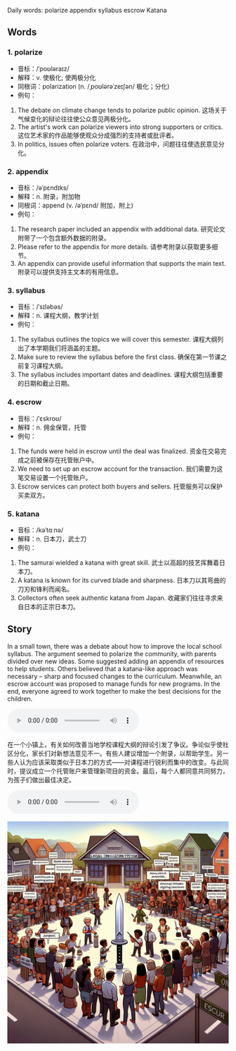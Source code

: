 Daily words: polarize appendix syllabus escrow Katana

## Words
### 1. polarize
- 音标：/ˈpoʊləraɪz/ <span style="cursor: pointer;" onclick="document.getElementById('audio-player-1').play()"><i class="fas fa-volume-up"></i></span>
<audio id="audio-player-1" src="audios/words/polarize.mp3" style="display:none;"></audio>
- 解释：v. 使极化; 使两极分化
- 同根词：polarization (n. /ˌpoʊlərəˈzeɪʃən/ 极化；分化)
- 例句：
1. The debate on climate change tends to polarize public opinion. 这场关于气候变化的辩论往往使公众意见两极分化。
2. The artist's work can polarize viewers into strong supporters or critics. 这位艺术家的作品能够使观众分成强烈的支持者或批评者。
3. In politics, issues often polarize voters. 在政治中，问题往往使选民意见分化。

### 2. appendix
- 音标：/əˈpɛndɪks/ <span style="cursor: pointer;" onclick="document.getElementById('audio-player-2').play()"><i class="fas fa-volume-up"></i></span>
<audio id="audio-player-2" src="audios/words/appendix.mp3" style="display:none;"></audio>
- 解释：n. 附录，附加物
- 同根词：append (v. /əˈpɛnd/ 附加，附上)
- 例句：
1. The research paper included an appendix with additional data. 研究论文附带了一个包含额外数据的附录。
2. Please refer to the appendix for more details. 请参考附录以获取更多细节。
3. An appendix can provide useful information that supports the main text. 附录可以提供支持主文本的有用信息。

### 3. syllabus
- 音标：/ˈsɪləbəs/ <span style="cursor: pointer;" onclick="document.getElementById('audio-player-3').play()"><i class="fas fa-volume-up"></i></span>
<audio id="audio-player-3" src="audios/words/syllabus.mp3" style="display:none;"></audio>
- 解释：n. 课程大纲，教学计划
- 例句：
1. The syllabus outlines the topics we will cover this semester. 课程大纲列出了本学期我们将涵盖的主题。
2. Make sure to review the syllabus before the first class. 确保在第一节课之前复习课程大纲。
3. The syllabus includes important dates and deadlines. 课程大纲包括重要的日期和截止日期。

### 4. escrow
- 音标：/ˈɛskroʊ/ <span style="cursor: pointer;" onclick="document.getElementById('audio-player-4').play()"><i class="fas fa-volume-up"></i></span>
<audio id="audio-player-4" src="audios/words/escrow.mp3" style="display:none;"></audio>
- 解释：n. 佣金保管，托管
- 例句：
1. The funds were held in escrow until the deal was finalized. 资金在交易完成之前被保存在托管账户中。
2. We need to set up an escrow account for the transaction. 我们需要为这笔交易设置一个托管账户。
3. Escrow services can protect both buyers and sellers. 托管服务可以保护买卖双方。

### 5. katana
- 音标：/kəˈtɑːnə/ <span style="cursor: pointer;" onclick="document.getElementById('audio-player-5').play()"><i class="fas fa-volume-up"></i></span>
<audio id="audio-player-5" src="audios/words/katana.mp3" style="display:none;"></audio>
- 解释：n. 日本刀，武士刀
- 例句：
1. The samurai wielded a katana with great skill. 武士以高超的技艺挥舞着日本刀。
2. A katana is known for its curved blade and sharpness. 日本刀以其弯曲的刀刃和锋利而闻名。
3. Collectors often seek authentic katana from Japan. 收藏家们往往寻求来自日本的正宗日本刀。

## Story
In a small town, there was a debate about how to improve the local school syllabus. The argument seemed to polarize the community, with parents divided over new ideas. Some suggested adding an appendix of resources to help students. Others believed that a katana-like approach was necessary – sharp and focused changes to the curriculum. Meanwhile, an escrow account was proposed to manage funds for new programs. In the end, everyone agreed to work together to make the best decisions for the children.

<audio controls>
  <source src="https://files.dwong.top/story/2024-08-26-english.mp3" type="audio/mpeg">
  你的浏览器不支持音频元素。
</audio>
  

在一个小镇上，有关如何改善当地学校课程大纲的辩论引发了争议。争论似乎使社区分化，家长们对新想法意见不一。有些人建议增加一个附录，以帮助学生。另一些人认为应该采取类似于日本刀的方式——对课程进行锐利而集中的改变。与此同时，提议成立一个托管账户来管理新项目的资金。最后，每个人都同意共同努力，为孩子们做出最佳决定。

<audio controls>
  <source src="https://files.dwong.top/story/2024-08-26-chinese.mp3" type="audio/mpeg">
  你的浏览器不支持音频元素。
</audio>
  

![story](./images/2024-08-26.png)

